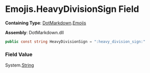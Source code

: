 # Emojis\.HeavyDivisionSign Field

**Containing Type**: [DotMarkdown](../../README.md)\.[Emojis](../README.md)

**Assembly**: DotMarkdown\.dll

```csharp
public const string HeavyDivisionSign = ":heavy_division_sign:"
```

### Field Value

System\.[String](https://docs.microsoft.com/en-us/dotnet/api/system.string)